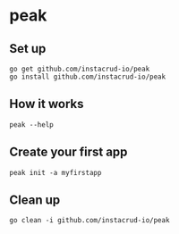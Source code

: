 # peak

## Set up 
    go get github.com/instacrud-io/peak 
    go install github.com/instacrud-io/peak

## How it works
    peak --help

## Create your first app
    peak init -a myfirstapp 

## Clean up 
    go clean -i github.com/instacrud-io/peak
